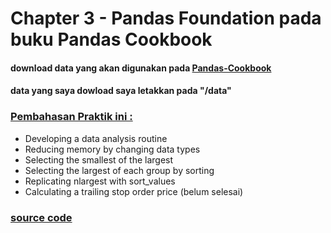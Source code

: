 # Chapter 3 - Pandas Foundation pada buku Pandas Cookbook
#### download data yang akan digunakan pada [Pandas-Cookbook](https://github.com/PacktPublishing/Pandas-Cookbook)
#### data yang saya dowload saya letakkan pada "/data"

### [Pembahasan Praktik ini :](https://github.com/rintotasu/bigdata/tree/master/minggu-11/teori)
* Developing a data analysis routine
* Reducing memory by changing data types
* Selecting the smallest of the largest
* Selecting the largest of each group by sorting
* Replicating nlargest with sort_values
* Calculating a trailing stop order price (belum selesai)

### [source code](https://github.com/rintotasu/bigdata/tree/master/minggu-11/praktik/src)
